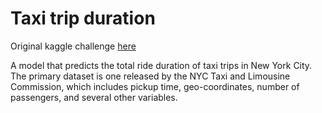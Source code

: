 # Taxi trip duration 

Original kaggle challenge [here](https://www.kaggle.com/competitions/nyc-taxi-trip-duration)

A model that predicts the total ride duration of taxi trips in New York City. The primary dataset is one released by the NYC Taxi and Limousine Commission, which includes pickup time, geo-coordinates, number of passengers, and several other variables.